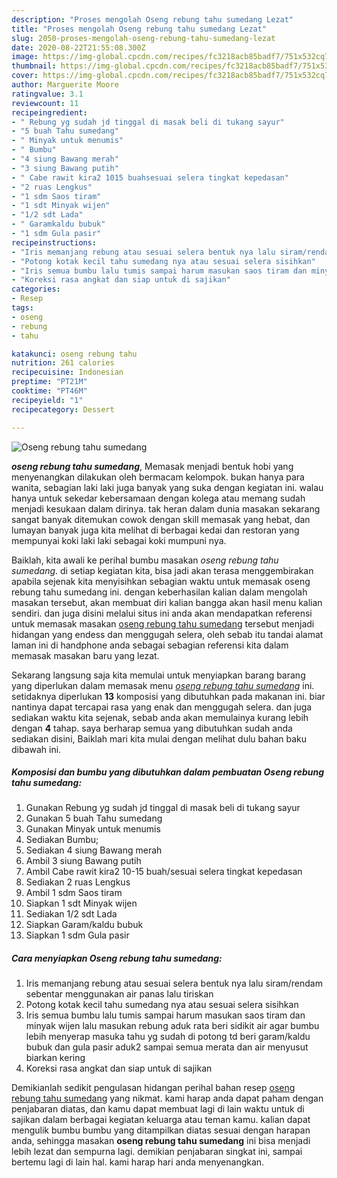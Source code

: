 ```yaml
---
description: "Proses mengolah Oseng rebung tahu sumedang Lezat"
title: "Proses mengolah Oseng rebung tahu sumedang Lezat"
slug: 2050-proses-mengolah-oseng-rebung-tahu-sumedang-lezat
date: 2020-08-22T21:55:08.300Z
image: https://img-global.cpcdn.com/recipes/fc3218acb85badf7/751x532cq70/oseng-rebung-tahu-sumedang-foto-resep-utama.jpg
thumbnail: https://img-global.cpcdn.com/recipes/fc3218acb85badf7/751x532cq70/oseng-rebung-tahu-sumedang-foto-resep-utama.jpg
cover: https://img-global.cpcdn.com/recipes/fc3218acb85badf7/751x532cq70/oseng-rebung-tahu-sumedang-foto-resep-utama.jpg
author: Marguerite Moore
ratingvalue: 3.1
reviewcount: 11
recipeingredient:
- " Rebung yg sudah jd tinggal di masak beli di tukang sayur"
- "5 buah Tahu sumedang"
- " Minyak untuk menumis"
- " Bumbu"
- "4 siung Bawang merah"
- "3 siung Bawang putih"
- " Cabe rawit kira2 1015 buahsesuai selera tingkat kepedasan"
- "2 ruas Lengkus"
- "1 sdm Saos tiram"
- "1 sdt Minyak wijen"
- "1/2 sdt Lada"
- " Garamkaldu bubuk"
- "1 sdm Gula pasir"
recipeinstructions:
- "Iris memanjang rebung atau sesuai selera bentuk nya lalu siram/rendam sebentar menggunakan air panas lalu tiriskan"
- "Potong kotak kecil tahu sumedang nya atau sesuai selera sisihkan"
- "Iris semua bumbu lalu tumis sampai harum masukan saos tiram dan minyak wijen lalu masukan rebung aduk rata beri sidikit air agar bumbu lebih menyerap masuka tahu yg sudah di potong td beri garam/kaldu bubuk dan gula pasir aduk2 sampai semua merata dan air menyusut biarkan kering"
- "Koreksi rasa angkat dan siap untuk di sajikan"
categories:
- Resep
tags:
- oseng
- rebung
- tahu

katakunci: oseng rebung tahu 
nutrition: 261 calories
recipecuisine: Indonesian
preptime: "PT21M"
cooktime: "PT46M"
recipeyield: "1"
recipecategory: Dessert

---
```



![Oseng rebung tahu sumedang](https://img-global.cpcdn.com/recipes/fc3218acb85badf7/751x532cq70/oseng-rebung-tahu-sumedang-foto-resep-utama.jpg)

<b><i>oseng rebung tahu sumedang</i></b>, Memasak menjadi bentuk hobi yang menyenangkan dilakukan oleh bermacam kelompok. bukan hanya para wanita, sebagian laki laki juga banyak yang suka dengan kegiatan ini. walau hanya untuk sekedar kebersamaan dengan kolega atau memang sudah menjadi kesukaan dalam dirinya. tak heran dalam dunia masakan sekarang sangat banyak ditemukan cowok dengan skill memasak yang hebat, dan lumayan banyak juga kita melihat di berbagai kedai dan restoran yang mempunyai koki laki laki sebagai koki mumpuni nya.



Baiklah, kita awali ke perihal bumbu masakan <i>oseng rebung tahu sumedang</i>. di setiap kegiatan kita, bisa jadi akan terasa menggembirakan apabila sejenak kita menyisihkan sebagian waktu untuk memasak oseng rebung tahu sumedang ini. dengan keberhasilan kalian dalam mengolah masakan tersebut, akan membuat diri kalian bangga akan hasil menu kalian sendiri. dan juga disini melalui situs ini anda akan mendapatkan referensi untuk memasak masakan <u>oseng rebung tahu sumedang</u> tersebut menjadi hidangan yang endess dan menggugah selera, oleh sebab itu tandai alamat laman ini di handphone anda sebagai sebagian referensi kita dalam memasak masakan baru yang lezat.


Sekarang langsung saja kita memulai untuk menyiapkan barang barang yang diperlukan dalam memasak menu <u><i>oseng rebung tahu sumedang</i></u> ini. setidaknya diperlukan <b>13</b> komposisi yang dibutuhkan pada makanan ini. biar nantinya dapat tercapai rasa yang enak dan menggugah selera. dan juga sediakan waktu kita sejenak, sebab anda akan memulainya kurang lebih dengan <b>4</b> tahap. saya berharap semua yang dibutuhkan sudah anda sediakan disini, Baiklah mari kita mulai dengan melihat dulu bahan baku dibawah ini.

<!--inarticleads1-->

##### Komposisi dan bumbu yang dibutuhkan dalam pembuatan Oseng rebung tahu sumedang:

1. Gunakan  Rebung yg sudah jd tinggal di masak beli di tukang sayur
1. Gunakan 5 buah Tahu sumedang
1. Gunakan  Minyak untuk menumis
1. Sediakan  Bumbu;
1. Sediakan 4 siung Bawang merah
1. Ambil 3 siung Bawang putih
1. Ambil  Cabe rawit kira2 10-15 buah/sesuai selera tingkat kepedasan
1. Sediakan 2 ruas Lengkus
1. Ambil 1 sdm Saos tiram
1. Siapkan 1 sdt Minyak wijen
1. Sediakan 1/2 sdt Lada
1. Siapkan  Garam/kaldu bubuk
1. Siapkan 1 sdm Gula pasir




<!--inarticleads2-->

##### Cara menyiapkan Oseng rebung tahu sumedang:

1. Iris memanjang rebung atau sesuai selera bentuk nya lalu siram/rendam sebentar menggunakan air panas lalu tiriskan
1. Potong kotak kecil tahu sumedang nya atau sesuai selera sisihkan
1. Iris semua bumbu lalu tumis sampai harum masukan saos tiram dan minyak wijen lalu masukan rebung aduk rata beri sidikit air agar bumbu lebih menyerap masuka tahu yg sudah di potong td beri garam/kaldu bubuk dan gula pasir aduk2 sampai semua merata dan air menyusut biarkan kering
1. Koreksi rasa angkat dan siap untuk di sajikan




Demikianlah sedikit pengulasan hidangan perihal bahan resep <u>oseng rebung tahu sumedang</u> yang nikmat. kami harap anda dapat paham dengan penjabaran diatas, dan kamu dapat membuat lagi di lain waktu untuk di sajikan dalam berbagai kegiatan keluarga atau teman kamu. kalian dapat mengulik bumbu bumbu yang ditampilkan diatas sesuai dengan harapan anda, sehingga masakan <b>oseng rebung tahu sumedang</b> ini bisa menjadi lebih lezat dan sempurna lagi. demikian penjabaran singkat ini, sampai bertemu lagi di lain hal. kami harap hari anda menyenangkan.
